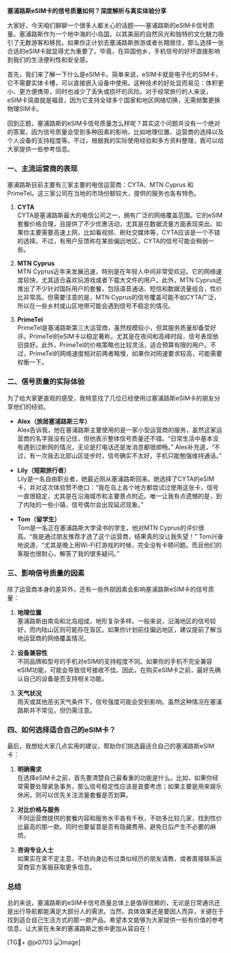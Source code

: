 **塞浦路斯eSIM卡的信号质量如何？深度解析与真实体验分享**

大家好，今天咱们聊聊一个很多人都关心的话题——塞浦路斯的eSIM卡信号质量。塞浦路斯作为一个地中海的小岛国，以其美丽的自然风光和独特的文化魅力吸引了无数游客和移民。如果你正计划去塞浦路斯旅游或者长期居住，那么选择一张合适的eSIM卡就显得尤为重要了。毕竟，在异国他乡，手机信号的好坏直接影响到我们的生活便利性和安全感。

首先，我们来了解一下什么是eSIM卡。简单来说，eSIM卡就是电子化的SIM卡，它不需要实体卡槽，可以直接嵌入设备中使用。这种技术的好处显而易见：体积更小、更方便携带，同时也减少了丢失或损坏的风险。对于经常旅行的人来说，eSIM卡简直就是福音，因为它支持全球多个国家和地区网络切换，无需频繁更换物理SIM卡。

回到正题，塞浦路斯的eSIM卡信号质量怎么样呢？其实这个问题并没有一个绝对的答案，因为信号质量会受到多种因素的影响，比如地理位置、运营商的选择以及个人设备的支持程度等。不过，根据我的实际使用经验和多方资料整理，我可以给大家提供一些参考信息。

### 一、主流运营商的表现

塞浦路斯目前主要有三家主要的电信运营商：CYTA、MTN Cyprus 和 PrimeTel。这三家公司在当地的市场份额较大，提供的服务也各有特色。

1. **CYTA**  
   CYTA是塞浦路斯最大的电信公司之一，拥有广泛的网络覆盖范围。它的eSIM套餐价格合理，且提供了不少优惠活动，尤其是在数据流量方面表现突出。如果你主要需要高速上网，比如看视频、刷社交媒体等，CYTA应该是一个不错的选择。不过，有用户反馈称在某些偏远地区，CYTA的信号可能会稍弱一些。

2. **MTN Cyprus**  
   MTN Cyprus近年来发展迅速，特别是在年轻人中间非常受欢迎。它的网络速度较快，尤其适合喜欢玩游戏或者下载大文件的用户。此外，MTN Cyprus还推出了不少针对国际用户的套餐，包括语音通话、短信和数据流量组合，性价比非常高。但需要注意的是，MTN Cyprus的信号覆盖可能不如CYTA广泛，所以在一些乡村或山区地带可能会遇到信号不稳定的情况。

3. **PrimeTel**  
   PrimeTel是塞浦路斯第三大运营商，虽然规模较小，但其服务质量却备受好评。PrimeTel的eSIM卡以稳定著称，尤其是在夜间和高峰时段，信号表现依旧良好。此外，PrimeTel的价格策略也比较灵活，适合预算有限的用户。不过，PrimeTel的网络速度相对前两者略慢，如果你对网速要求较高，可能需要权衡一下。

### 二、信号质量的实际体验

为了给大家更直观的感受，我特意找了几位已经使用过塞浦路斯eSIM卡的朋友分享他们的经验。

- **Alex（旅居塞浦路斯三年）**  
  Alex告诉我，他在塞浦路斯主要使用的是一家小型运营商的服务，虽然这家运营商的名字我没有记住，但他表示整体信号质量还不错。“日常生活中基本没有遇到过断网的情况，无论是打电话还是发消息都很顺畅。” Alex补充道，“不过，有一次我去北部山区徒步时，信号确实不太好，手机只能勉强维持通话。”

- **Lily（短期旅行者）**  
  Lily是一名自由职业者，她最近刚从塞浦路斯回来。她选择了CYTA的eSIM卡，并对这次体验赞不绝口：“我在岛上各个地方都尝试过使用这张卡，信号一直很稳定，尤其是在沿海城市和主要景点附近。唯一让我有点遗憾的是，到了内陆的一些小镇，信号偶尔会出现延迟现象。”

- **Tom（留学生）**  
  Tom是一名正在塞浦路斯大学读书的学生，他对MTN Cyprus的评价很高。“我是通过朋友推荐才选了这个运营商，结果真的没让我失望！” Tom兴奋地说道，“尤其是晚上用Wi-Fi打游戏的时候，完全没有卡顿问题。而且他们的客服也很耐心，解答了我的很多疑问。”

### 三、影响信号质量的因素

除了运营商本身的差异外，还有一些外部因素会影响塞浦路斯eSIM卡的信号质量：

1. **地理位置**  
   塞浦路斯由南岛和北岛组成，地形复杂多样。一般来说，沿海地区的信号较好，而内陆山区则可能存在盲区。如果你计划前往偏远地区，建议提前了解当地运营商的网络覆盖情况。

2. **设备兼容性**  
   不同品牌和型号的手机对eSIM的支持程度不同。如果你的手机不完全兼容eSIM功能，可能会导致信号接收不佳。因此，在购买eSIM卡之前，最好先确认自己的设备是否支持相关功能。

3. **天气状况**  
   雨天或其他恶劣天气条件下，信号强度可能会受到影响。虽然这种情况在塞浦路斯并不常见，但仍需注意。

### 四、如何选择适合自己的eSIM卡？

最后，我想给大家几点实用的建议，帮助你们挑选最适合自己的塞浦路斯eSIM卡：

1. **明确需求**  
   在选择eSIM卡之前，首先要清楚自己最看重的功能是什么。比如，如果你经常需要处理紧急事务，那么信号稳定性应该是首要考虑；如果主要是用来娱乐休闲，则可以优先关注流量套餐是否划算。

2. **对比价格与服务**  
   不同运营商提供的套餐内容和服务水平各有千秋，不妨多比较几家，找到性价比最高的那一款。同时也要留意是否有隐藏费用，避免日后产生不必要的麻烦。

3. **咨询专业人士**  
   如果实在拿不定主意，不妨向身边有过类似经历的朋友请教，或者直接联系运营商官方客服获取更多信息。

### 总结

总的来说，塞浦路斯的eSIM卡信号质量总体上是值得信赖的，无论是日常通讯还是出行导航都能满足大部分人的需求。当然，具体效果还是要因人而异，关键在于找到适合自己生活方式的那一款产品。希望本文能够为大家提供一些有价值的参考信息，让大家在未来的塞浦路斯之旅中更加从容自在！

[TG💪+ @jx0703 ![Image](https://github.com/user-attachments/assets/dbca1d08-cadb-493c-b0ec-ad6f7a83f270)]